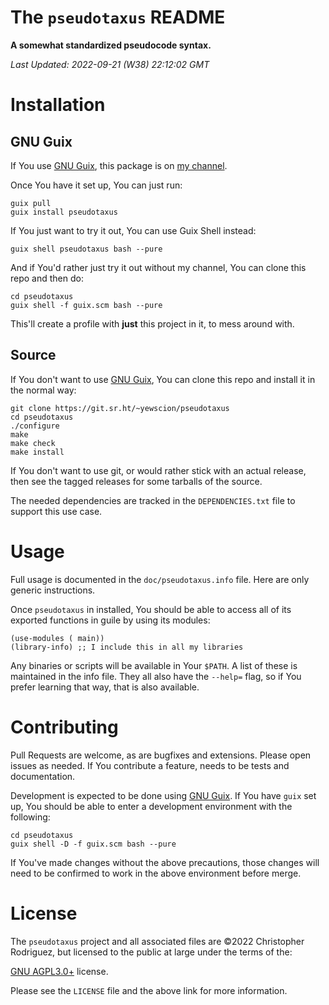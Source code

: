 

# The `pseudotaxus` README

**A somewhat standardized pseudocode syntax.**

*Last Updated: 2022-09-21 (W38) 22:12:02 GMT*


# Installation


## GNU Guix

If You use [GNU Guix](https://guix.gnu.org/), this package 
is on [my channel](https://sr.ht/~yewscion/yewscion-guix-channel/).

Once You have it set up, You can just run:

    guix pull
    guix install pseudotaxus

If You just want to try it out, You can use Guix Shell instead:

    guix shell pseudotaxus bash --pure

And if You'd rather just try it out without my channel, You can clone this
repo and then do:

    cd pseudotaxus
    guix shell -f guix.scm bash --pure

This'll create a profile with **just** this project in it, to mess around with.


## Source

If You don't want to use [GNU Guix](https://guix.gnu.org/),
You can clone this repo and install it in the normal way:

    git clone https://git.sr.ht/~yewscion/pseudotaxus
    cd pseudotaxus
    ./configure
    make
    make check
    make install

If You don't want to use git, or would rather stick with an
actual release, then see the tagged releases for some tarballs
of the source.

The needed dependencies are tracked in the `DEPENDENCIES.txt` file
to support this use case.


# Usage

Full usage is documented in the `doc/pseudotaxus.info` file. Here are
only generic instructions.

Once `pseudotaxus` in installed, You should be able to access all of
its exported functions in guile by using its modules:

    (use-modules ( main))
    (library-info) ;; I include this in all my libraries

Any binaries or scripts will be available in Your `$PATH`. A list of these
is maintained in the info file. They all also have the `--help=` flag, so
if You prefer learning that way, that is also available.


# Contributing

Pull Requests are welcome, as are bugfixes and extensions. Please open
issues as needed. If You contribute a feature, needs to be tests and
documentation.

Development is expected to be done using [GNU Guix](https://guix.gnu.org/).
If You have `guix` set up, You should be able to enter a development
environment with the following:

    cd pseudotaxus
    guix shell -D -f guix.scm bash --pure

If You've made changes without the above precautions, those changes will
need to be confirmed to work in the above environment before merge.


# License

The `pseudotaxus` project and all associated files are ©2022 Christopher
Rodriguez, but licensed to the public at large under the terms of the:

[GNU AGPL3.0+](https://www.gnu.org/licenses/agpl-3.0.html) license.

Please see the `LICENSE` file and the above link for more information.

